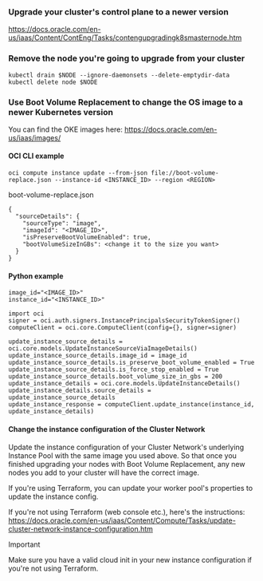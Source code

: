 ### Upgrade your cluster's control plane to a newer version
https://docs.oracle.com/en-us/iaas/Content/ContEng/Tasks/contengupgradingk8smasternode.htm

### Remove the node you're going to upgrade from your cluster
```
kubectl drain $NODE --ignore-daemonsets --delete-emptydir-data
kubectl delete node $NODE
```

### Use Boot Volume Replacement to change the OS image to a newer Kubernetes version

You can find the OKE images here: https://docs.oracle.com/en-us/iaas/images/

#### OCI CLI example

```
oci compute instance update --from-json file://boot-volume-replace.json --instance-id <INSTANCE_ID> --region <REGION>
```

boot-volume-replace.json
```
{
  "sourceDetails": {
    "sourceType": "image",
    "imageId": "<IMAGE_ID>",
    "isPreserveBootVolumeEnabled": true,
    "bootVolumeSizeInGBs": <change it to the size you want>
  }
}
```

#### Python example
```
image_id="<IMAGE_ID>"
instance_id="<INSTANCE_ID>"

import oci
signer = oci.auth.signers.InstancePrincipalsSecurityTokenSigner()
computeClient = oci.core.ComputeClient(config={}, signer=signer)

update_instance_source_details = oci.core.models.UpdateInstanceSourceViaImageDetails()
update_instance_source_details.image_id = image_id
update_instance_source_details.is_preserve_boot_volume_enabled = True
update_instance_source_details.is_force_stop_enabled = True
update_instance_source_details.boot_volume_size_in_gbs = 200
update_instance_details = oci.core.models.UpdateInstanceDetails()
update_instance_details.source_details = update_instance_source_details
update_instance_response = computeClient.update_instance(instance_id, update_instance_details)
```

#### Change the instance configuration of the Cluster Network
Update the instance configuration of your Cluster Network's underlying Instance Pool with the same image you used above. So that once you finished upgrading your nodes with Boot Volume Replacement, any new nodes you add to your cluster will have the correct image.

If you're using Terraform, you can update your worker pool's properties to update the instance config.

If you're not using Terraform (web console etc.), here's the instructions: https://docs.oracle.com/en-us/iaas/Content/Compute/Tasks/update-cluster-network-instance-configuration.htm

> [!IMPORTANT]  
> Make sure you have a valid cloud init in your new instance configuration if you're not using Terraform.

